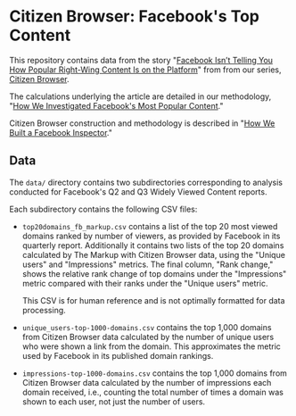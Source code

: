# Citizen Browser: Facebook's Top Content
This repository contains data from the story "[Facebook Isn’t Telling You How Popular Right-Wing Content Is on the Platform](https://themarkup.org/citizen-browser/2021/11/18/facebook-isnt-telling-you-how-popular-right-wing-content-is-on-the-platform)" from from our series, [Citizen Browser](https://themarkup.org/citizen-browser/). 

The calculations underlying the article are detailed in our methodology, "[How We Investigated Facebook's Most Popular Content](https://themarkup.org/show-your-work/2021/11/18/how-we-investigated-facebooks-most-popular-content
)."

Citizen Browser construction and methodology is described in "[How We Built a Facebook Inspector](https://themarkup.org/citizen-browser/2021/01/05/how-we-built-a-facebook-inspector)."

## Data
The `data/` directory contains two subdirectories corresponding to analysis conducted for Facebook's Q2 and Q3 Widely Viewed Content reports.

Each subdirectory contains the following CSV files:
* `top20domains_fb_markup.csv` contains a list of the top 20 most viewed domains ranked by number of viewers, as provided by Facebook in its quarterly report. Additionally it contains two lists of the top 20 domains calculated by The Markup with Citizen Browser data, using the "Unique users" and "Impressions" metrics. 
The final column, "Rank change," shows the relative rank change of top domains under the "Impressions" metric compared with their ranks under the "Unique users" metric.

    This CSV is for human reference and is not optimally formatted for data processing.
* `unique_users-top-1000-domains.csv` contains the top 1,000 domains from Citizen Browser data calculated by the number of unique users who were shown a link from the domain. This approximates the metric used by Facebook in its published domain rankings.
* `impressions-top-1000-domains.csv` contains the top 1,000 domains from Citizen Browser data calculated by the number of impressions each domain received, i.e., counting the total number of times a domain was shown to each user, not just the number of users.
